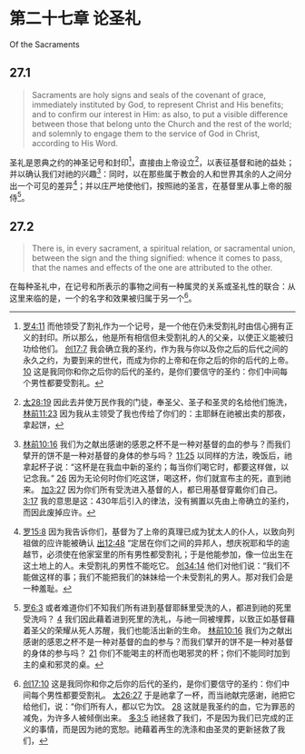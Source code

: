 # 第二十七章 论圣礼

Of the Sacraments

## 27.1

> Sacraments are holy signs and seals of the covenant of grace, immediately instituted by God, to represent Christ and His benefits; and to confirm our interest in Him: as also, to put a visible difference between those that belong unto the Church and the rest of the world; and solemnly to engage them to the service of God in Christ, according to His Word.

圣礼是恩典之约的神圣记号和封印[^27-1]，直接由上帝设立[^27-2]，以表征基督和祂的益处；并以确认我们对祂的兴趣[^27-3]：同时，以在那些属于教会的人和世界其余的人之间分出一个可见的差异[^27-4]；并以庄严地使他们，按照祂的圣言，在基督里从事上帝的服侍[^27-5]。

[^27-1]: [罗4:11](https://biblehub.com/romans/4-11.htm) 而他领受了割礼作为一个记号，是一个他在仍未受割礼时由信心拥有正义的封印。所以那么，他是所有相信但未受割礼的人的父亲，以使正义能被归功给他们。 [创17:7](https://biblehub.com/genesis/17-7.htm) 我会确立我的圣约，作为我与你以及你之后的后代之间的永久之约，为要到来的世代，而成为你的上帝和在你之后的你的后代的上帝。 [10](https://biblehub.com/genesis/17-10.htm) 这是我同你和你之后你的后代的圣约，是你们要信守的圣约：你们中间每个男性都要受割礼。

[^27-2]: [太28:19](https://biblehub.com/matthew/28-19.htm) 因此去并使万民作我的门徒，奉圣父、圣子和圣灵的名给他们施洗， [林前11:23](https://biblehub.com/1_corinthians/11-23.htm) 因为我从主领受了我也传给了你们的：主耶稣在祂被出卖的那夜，拿起饼，

[^27-3]: [林前10:16](https://biblehub.com/1_corinthians/10-16.htm) 我们为之献出感谢的感恩之杯不是一种对基督的血的参与？而我们擘开的饼不是一种对基督的身体的参与吗？ [11:25](https://biblehub.com/1_corinthians/11-25.htm) 以同样的方法，晚饭后，祂拿起杯子说：“这杯是在我血中新的圣约；每当你们喝它时，都要这样做，以记念我。” [26](https://biblehub.com/1_corinthians/11-26.htm) 因为无论何时你们吃这饼，喝这杯，你们就宣布主的死，直到祂来。 [加3:27](https://biblehub.com/galatians/3-27.htm) 因为你们所有受洗进入基督的人，都已用基督穿戴你们自己。 [3:17](https://biblehub.com/galatians/3-17.htm) 我的意思是这：430年后引入的律法，没有搁置以先由上帝确立的圣约，而因此废掉应许。

[^27-4]: [罗15:8](https://biblehub.com/romans/15-8.htm) 因为我告诉你们，基督为了上帝的真理已成为犹太人的仆人，以致向列祖做的应许能被确认 [出12:48](https://biblehub.com/exodus/12-48.htm) “定居在你们之间的异邦人，想庆祝耶和华的逾越节，必须使在他家室里的所有男性都受割礼；于是他能参加，像一位出生在这土地上的人。未受割礼的男性不能吃它。 [创34:14](https://biblehub.com/genesis/34-14.htm) 他们对他们说：“我们不能做这样的事；我们不能把我们的妹妹给一个未受割礼的男人。那对我们会是一种羞耻。

[^27-5]: [罗6:3](https://biblehub.com/romans/6-3.htm) 或者难道你们不知我们所有进到基督耶稣里受洗的人，都进到祂的死里受洗吗？ [4](https://biblehub.com/romans/6-4.htm) 我们因此藉着进到死里的洗礼，与祂一同被埋葬，以致正如基督藉着圣父的荣耀从死人苏醒，我们也能活出新的生命。 [林前10:16](https://biblehub.com/1_corinthians/10-16.htm) 我们为之献出感谢的感恩之杯不是一种对基督的血的参与？而我们擘开的饼不是一种对基督的身体的参与吗？ [21](https://biblehub.com/1_corinthians/10-21.htm) 你们不能喝主的杯而也喝邪灵的杯；你们不能同时加到主的桌和邪灵的桌。

## 27.2

> There is, in every sacrament, a spiritual relation, or sacramental union, between the sign and the thing signified: whence it comes to pass, that the names and effects of the one are attributed to the other.

在每种圣礼中，在记号和所表示的事物之间有一种属灵的关系或圣礼性的联合：从这里来临的是，一个的名字和效果被归属于另一个[^27-6]。

[^27-6]: [创17:10](https://biblehub.com/genesis/17-10.htm) 这是我同你和你之后你的后代的圣约，是你们要信守的圣约：你们中间每个男性都要受割礼。 [太26:27](https://biblehub.com/matthew/26-27.htm) 于是祂拿了一杯，而当祂献完感谢，祂把它给他们，说：“你们所有人，都以它为饮。 [28](https://biblehub.com/matthew/26-28.htm) 这就是我圣约的血，它为罪恶的减免，为许多人被倾倒出来。 [多3:5](https://biblehub.com/titus/3-5.htm) 祂拯救了我们，不是因为我们已完成的正义的事情，而是因为祂的宽恕。祂藉着再生的洗涤和由圣灵的更新拯救了我们，
